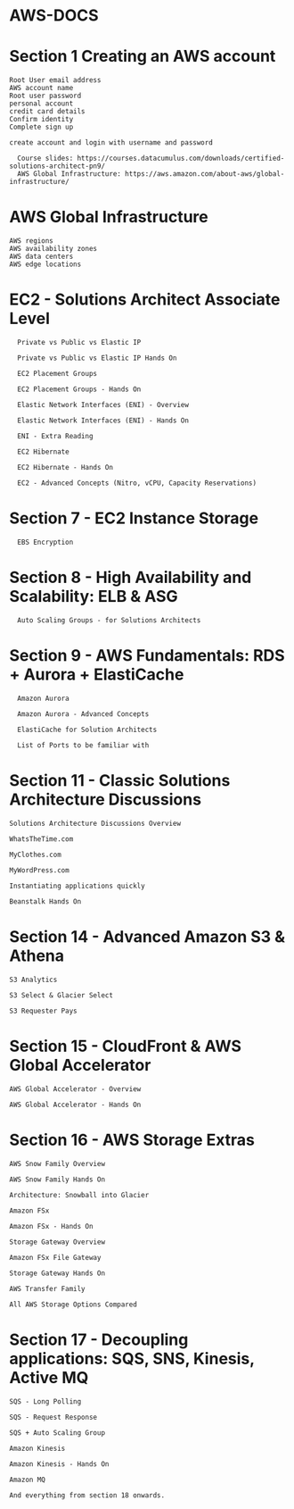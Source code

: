 # AWS-DOCS

# Section 1 Creating an AWS account

	Root User email address
	AWS account name
	Root user password
	personal account
	credit card details
	Confirm identity
	Complete sign up
	
	create account and login with username and password

      Course slides: https://courses.datacumulus.com/downloads/certified-solutions-architect-pn9/
      AWS Global Infrastructure: https://aws.amazon.com/about-aws/global-infrastructure/

# AWS Global Infrastructure
	AWS regions
	AWS availability zones
	AWS data centers
	AWS edge locations

# EC2 - Solutions Architect Associate Level

      Private vs Public vs Elastic IP

      Private vs Public vs Elastic IP Hands On

      EC2 Placement Groups

      EC2 Placement Groups - Hands On

      Elastic Network Interfaces (ENI) - Overview

      Elastic Network Interfaces (ENI) - Hands On

      ENI - Extra Reading

      EC2 Hibernate

      EC2 Hibernate - Hands On

      EC2 - Advanced Concepts (Nitro, vCPU, Capacity Reservations)

# Section 7 - EC2 Instance Storage

      EBS Encryption

# Section 8 - High Availability and Scalability: ELB & ASG

      Auto Scaling Groups - for Solutions Architects

# Section 9 - AWS Fundamentals: RDS + Aurora + ElastiCache

      Amazon Aurora

      Amazon Aurora - Advanced Concepts

      ElastiCache for Solution Architects

      List of Ports to be familiar with

# Section 11 - Classic Solutions Architecture Discussions

    Solutions Architecture Discussions Overview

    WhatsTheTime.com

    MyClothes.com

    MyWordPress.com

    Instantiating applications quickly

    Beanstalk Hands On

# Section 14 - Advanced Amazon S3 & Athena

    S3 Analytics

    S3 Select & Glacier Select

    S3 Requester Pays

# Section 15 - CloudFront & AWS Global Accelerator

    AWS Global Accelerator - Overview

    AWS Global Accelerator - Hands On

# Section 16 - AWS Storage Extras

    AWS Snow Family Overview

    AWS Snow Family Hands On

    Architecture: Snowball into Glacier

    Amazon FSx

    Amazon FSx - Hands On

    Storage Gateway Overview

    Amazon FSx File Gateway

    Storage Gateway Hands On

    AWS Transfer Family

    All AWS Storage Options Compared

# Section 17 - Decoupling applications: SQS, SNS, Kinesis, Active MQ

    SQS - Long Polling

    SQS - Request Response

    SQS + Auto Scaling Group

    Amazon Kinesis

    Amazon Kinesis - Hands On

    Amazon MQ

    And everything from section 18 onwards.
